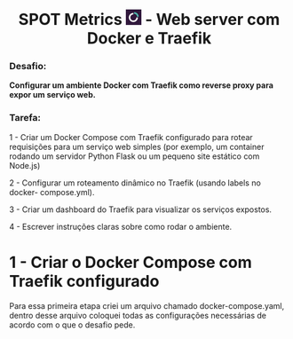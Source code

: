 <h1 align=center> SPOT Metrics <img src="https://github.com/Rodrigolppz/SpotMetrics-WebServer/blob/main/images/spotmetrics_logo.jpg" width="28"/> - Web server com Docker e Traefik</h1>

### Desafio: 
<b>Configurar um ambiente Docker com Traefik como reverse proxy para expor um serviço web.</b>

### Tarefa:

1 - Criar um Docker Compose com Traefik configurado para rotear requisições
para um serviço web simples (por exemplo, um container rodando um servidor
Python Flask ou um pequeno site estático com Node.js)

2 - Configurar um roteamento dinâmico no Traefik (usando labels no docker-
compose.yml).

3 - Criar um dashboard do Traefik para visualizar os serviços expostos.

4 - Escrever instruções claras sobre como rodar o ambiente.

# 

# 1 - Criar o Docker Compose com Traefik configurado

Para essa primeira etapa criei um arquivo chamado docker-compose.yaml, dentro desse arquivo coloquei todas as configurações necessárias de acordo com o que o desafio pede.

